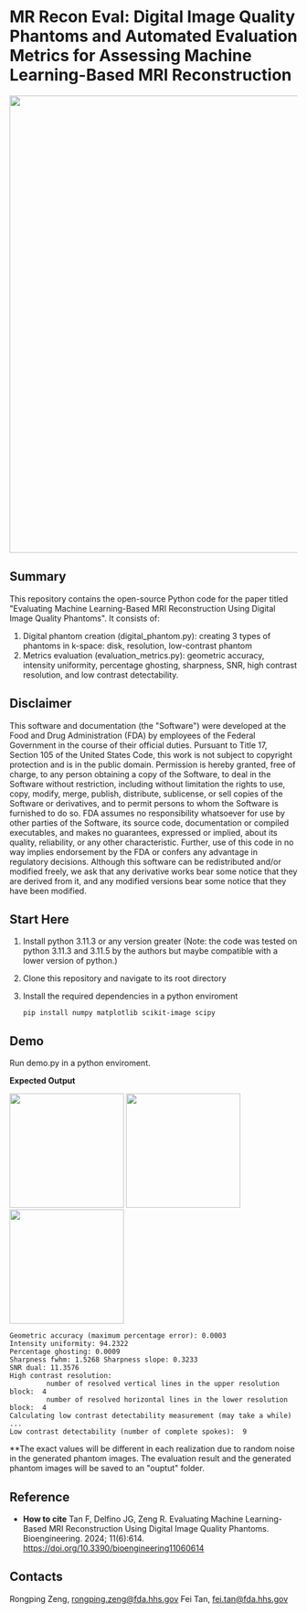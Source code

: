# MR Recon Eval: Digital Image Quality Phantoms and Automated Evaluation Metrics for Assessing Machine Learning-Based MRI Reconstruction


<img src="https://github.com/DIDSR/mr-recon-eval-core/assets/37195678/e8eedb5d-75b4-4b70-991c-c71e2af018e1" width="800">

## Summary
This repository contains the open-source Python code for the paper titled "Evaluating Machine Learning-Based MRI Reconstruction Using Digital Image Quality Phantoms". It consists of:

1. Digital phantom creation (digital_phantom.py): creating 3 types of phantoms in k-space: disk, resolution, low-contrast phantom
2. Metrics evaluation (evaluation_metrics.py): geometric accuracy, intensity uniformity, percentage ghosting, sharpness, SNR, high contrast resolution, and low contrast detectability.



Disclaimer
----------

This software and documentation (the "Software") were developed at the Food and Drug Administration (FDA) by employees of the Federal Government in the course of their official duties. Pursuant to Title 17, Section 105 of the United States Code, this work is not subject to copyright protection and is in the public domain. Permission is hereby granted, free of charge, to any person obtaining a copy of the Software, to deal in the Software without restriction, including without limitation the rights to use, copy, modify, merge, publish, distribute, sublicense, or sell copies of the Software or derivatives, and to permit persons to whom the Software is furnished to do so. FDA assumes no responsibility whatsoever for use by other parties of the Software, its source code, documentation or compiled executables, and makes no guarantees, expressed or implied, about its quality, reliability, or any other characteristic. Further, use of this code in no way implies endorsement by the FDA or confers any advantage in regulatory decisions. Although this software can be redistributed and/or modified freely, we ask that any derivative works bear some notice that they are derived from it, and any modified versions bear some notice that they have been modified.

## Start Here

1. Install python 3.11.3 or any version greater (Note: the code was tested on python 3.11.3 and 3.11.5 by the authors but maybe compatible with a lower version of python.)

2. Clone this repository and navigate to its root directory

3. Install the required dependencies in a python enviroment 

   ```pip install numpy matplotlib scikit-image scipy```

<!-- 
**if using virtual enviroment**
Create a virtual environtment named eval (or any name of your choosing) 

```python -m venv <chosen_env_name>```

Activate the environment (Ensure you replace <chosen_env_name> with your chosen venv name)

Windows: ```<chosen_env_name>\Scripts\activate```
Unix\Linux: ```source <chosen_env_name>/bin/activate```

Install the required dependencies 

```pip install numpy matplotlib scikit-image scipy spyder```

To deactivate

```deactivate```

**If using Anaconda**

Create conda environment

```conda create -n eval python=3.11.5```

Activate conda environment

```conda activate eval```

Install dependencies

```conda install numpy matplotlib scikit-image scipy spyder``` -->


## Demo
Run demo.py in a python enviroment.

**Expected Output**

<img src="https://github.com/DIDSR/mr-recon-eval-core/assets/162378584/385842cf-2eca-46ea-ab8e-a1b7eebf3bbc" width="200">
<img src="https://github.com/DIDSR/mr-recon-eval-core/assets/162378584/82f16b3e-b37e-45fa-abd6-c01b010c04a4" width="200">
<img src="https://github.com/DIDSR/mr-recon-eval-core/assets/162378584/58300a3b-b9f5-4450-9fc6-e9755edd3490" width="200">

```
Geometric accuracy (maximum percentage error): 0.0003
Intensity uniformity: 94.2322
Percentage ghosting: 0.0009
Sharpness fwhm: 1.5268 Sharpness slope: 0.3233
SNR dual: 11.3576
High contrast resolution:
         number of resolved vertical lines in the upper resolution block:  4
         number of resolved horizontal lines in the lower resolution block:  4
Calculating low contrast detectability measurement (may take a while) ...
Low contrast detectability (number of complete spokes):  9
```

**The exact values will be different in each realization due to random noise in the generated phantom images. The evaluation result and the generated phantom images will be saved to an "ouptut" folder.

## Reference

- **How to cite** 
   Tan F, Delfino JG, Zeng R. Evaluating Machine Learning-Based MRI Reconstruction Using Digital Image Quality Phantoms. Bioengineering. 2024; 11(6):614. https://doi.org/10.3390/bioengineering11060614

## Contacts

Rongping Zeng, rongping.zeng@fda.hhs.gov
Fei Tan, fei.tan@fda.hhs.gov  
